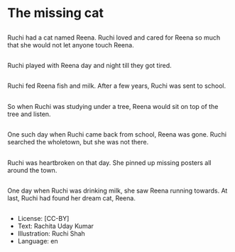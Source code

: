 # The missing cat

##
Ruchi had a cat named Reena. Ruchi loved and cared for Reena so much that she would not let anyone touch Reena.

##
Ruchi played with Reena day and night till they got tired.

##
Ruchi fed Reena fish and milk. After a few years, Ruchi was sent to school.

##
So when Ruchi was studying under a tree, Reena would sit on top of the tree and listen.

##
One such day when Ruchi came back from school, Reena was gone. Ruchi searched the wholetown, but she was not there.

##
Ruchi was heartbroken on that day. She pinned up missing posters all around the town.

##
One day when Ruchi was drinking milk, she saw Reena running towards. At last, Ruchi had found her dream cat, Reena.

##
* License: [CC-BY]
* Text: Rachita Uday Kumar
* Illustration: Ruchi Shah
* Language: en
